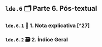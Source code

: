 ## `lde.6` 🗂️ Parte 6. Pós-textual

### `lde.6.1` 📄 1. Nota explicativa [^27]

### `lde.6.2` 🗃️ 2. Índice Geral